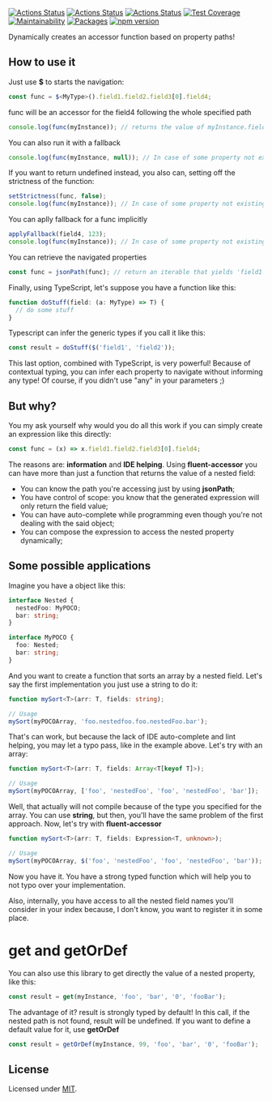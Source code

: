 [![Actions Status](https://github.com/Codibre/fluent-accessor/workflows/build/badge.svg)](https://github.com/Codibre/fluent-accessor/actions)
[![Actions Status](https://github.com/Codibre/fluent-accessor/workflows/test/badge.svg)](https://github.com/Codibre/fluent-accessor/actions)
[![Actions Status](https://github.com/Codibre/fluent-accessor/workflows/lint/badge.svg)](https://github.com/Codibre/fluent-accessor/actions)
[![Test Coverage](https://api.codeclimate.com/v1/badges/4bc45857f25baf6aef9c/test_coverage)](https://codeclimate.com/github/Codibre/fluent-accessor/test_coverage)
[![Maintainability](https://api.codeclimate.com/v1/badges/4bc45857f25baf6aef9c/maintainability)](https://codeclimate.com/github/Codibre/fluent-accessor/maintainability)
[![Packages](https://david-dm.org/Codibre/fluent-accessor.svg)](https://david-dm.org/Codibre/fluent-accessor)
[![npm version](https://badge.fury.io/js/fluent-accessor.svg)](https://badge.fury.io/js/fluent-accessor)

Dynamically creates an accessor function based on property paths!

## How to use it

Just use **\$** to starts the navigation:

```ts
const func = $<MyType>().field1.field2.field3[0].field4;
```

func will be an accessor for the field4 following the whole specified path

```ts
console.log(func(myInstance)); // returns the value of myInstance.field1.field2.field3[0].field4;
```

You can also run it with a fallback

```ts
console.log(func(myInstance, null)); // In case of some property not existing, it will return null;
```

If you want to return undefined instead, you also can, setting off the strictness of the function:

```ts
setStrictness(func, false);
console.log(func(myInstance)); // In case of some property not existing, it will return undefined;
```

You can aplly fallback for a func implicitly

```ts
applyFallback(field4, 123);
console.log(func(myInstance)); // In case of some property not existing, it will return 123;
```

You can retrieve the navigated properties

```ts
const func = jsonPath(func); // return an iterable that yields 'field1', 'field2', 'field3', '0' and, then, 'field4'
```

Finally, using TypeScript, let's suppose you have a function like this:

```ts
function doStuff(field: (a: MyType) => T) {
  // do some stuff
}
```

Typescript can infer the generic types if you call it like this:

```ts
const result = doStuff($('field1', 'field2'));
```

This last option, combined with TypeScript, is very powerful! Because of contextual typing, you can infer each
property to navigate without informing any type! Of course, if you didn't use "any" in your parameters ;)

## But why?

You my ask yourself why would you do all this work if you can simply create an expression like this directly:

```ts
const func = (x) => x.field1.field2.field3[0].field4;
```

The reasons are: **information** and **IDE helping**.
Using **fluent-accessor** you can have more than just a function that returns the value of a nested field:

- You can know the path you're accessing just by using **jsonPath**;
- You have control of scope: you know that the generated expression will only return the field value;
- You can have auto-complete while programming even though you're not dealing with the said object;
- You can compose the expression to access the nested property dynamically;

## Some possible applications

Imagine you have a object like this:

```ts
interface Nested {
  nestedFoo: MyPOCO;
  bar: string;
}

interface MyPOCO {
  foo: Nested;
  bar: string;
}
```

And you want to create a function that sorts an array by a nested field. Let's say the first implementation
you just use a string to do it:

```ts
function mySort<T>(arr: T, fields: string);

// Usage
mySort(myPOCOArray, 'foo.nestedfoo.foo.nestedFoo.bar');
```

That's can work, but because the lack of IDE auto-complete and lint helping, you may let a typo pass, like
in the example above.
Let's try with an array:

```ts
function mySort<T>(arr: T, fields: Array<T[keyof T]>);

// Usage
mySort(myPOCOArray, ['foo', 'nestedFoo', 'foo', 'nestedFoo', 'bar']);
```

Well, that actually will not compile because of the type you specified for the array. You can use **string**, but then, you'll have the same problem of the first approach.
Now, let's try with **fluent-accessor**

```ts
function mySort<T>(arr: T, fields: Expression<T, unknown>);

// Usage
mySort(myPOCOArray, $('foo', 'nestedFoo', 'foo', 'nestedFoo', 'bar'));
```

Now you have it. You have a strong typed function which will help you to not typo over your implementation.

Also, internally, you have access to all the nested field names you'll consider in your index because, I don't know, you want to register it in some place.

# get and getOrDef

You can also use this library to get directly the value of a nested property, like this:

```ts
const result = get(myInstance, 'foo', 'bar', '0', 'fooBar');
```

The advantage of it? result is strongly typed by default!
In this call, if the nested path is not found, result will be undefined.
If you want to define a default value for it, use **getOrDef**

```ts
const result = getOrDef(myInstance, 99, 'foo', 'bar', '0', 'fooBar');
```

## License

Licensed under [MIT](https://en.wikipedia.org/wiki/MIT_License).

